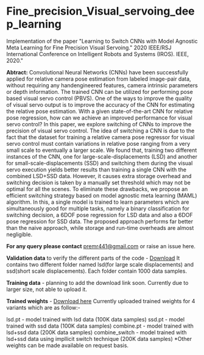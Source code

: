 # Fine_precision_Visual_servoing_deep_learning
Implementation of the paper "Learning to Switch CNNs with Model Agnostic Meta Learning for Fine Precision Visual Servoing." 2020 IEEE/RSJ International Conference on Intelligent Robots and Systems (IROS). IEEE, 2020."

**Abtract:**
Convolutional Neural Networks (CNNs) have been successfully applied for relative camera pose estimation from labeled image-pair data, without requiring any handengineered features, camera intrinsic parameters or depth information. The trained CNN can be utilized for performing pose based visual servo control (PBVS). One of the ways to improve the quality of visual servo output is to improve the accuracy of the CNN for estimating the relative pose estimation. With a given state-of-the-art CNN for relative pose regression, how can we achieve an improved performance for visual servo control? In this paper, we explore switching of CNNs to improve the precision of visual servo control. The idea of switching a CNN is due to the fact that the dataset for training a relative camera pose regressor for visual servo control must contain variations in relative pose ranging from a very small scale to eventually a larger scale. We found that, training two different instances of the CNN, one for large-scale-displacements (LSD) and another for small-scale-displacements (SSD) and switching them during the visual servo execution yields better results than training a single CNN with the combined LSD+SSD data. However, it causes extra storage overhead and switching decision is taken by a manually set threshold which may not be optimal for all the scenes. To eliminate these drawbacks, we propose an efficient switching strategy based on model agnostic meta learning (MAML) algorithm. In this, a single model is trained to learn parameters which are simultaneously good for multiple tasks, namely a binary classification for switching decision, a 6DOF pose regression for LSD data and also a 6DOF pose regression for SSD data. The proposed approach performs far better than the naive approach, while storage and run-time overheads are almost negligible.

**For any query please contact** premr441@gmail.com  or raise an issue here.

**Validation data** to verify the different parts of the code - [Download](https://drive.google.com/file/d/1YPyqyM98L4PS2BcXUs3rVLRNFtU10aye/view?usp=sharing)
It contains two different folder named lsd(for large scale displacements) and ssd(short scale displacements). Each folder contain 1000 data samples. 

**Training data** - planning to add the download link soon. Currently due to larger size, not able to upload it.

**Trained weights** - [Download here](https://drive.google.com/file/d/1MNo3KuChqkdwvjiRsE4JiVhTaKVA07BZ/view?usp=sharing) Currently uploaded trained weights for 4 variants which are as follow:-

lsd.pt - model trained with lsd data (100K data samples)
ssd.pt - model trained with ssd data (100K data samples)
combine.pt - model trained with lsd+ssd data (200K data samples)
combine_switch - model trained with lsd+ssd data using impllicit switch technique (200K data samples)
*Other weights can be made available on request basis. 
